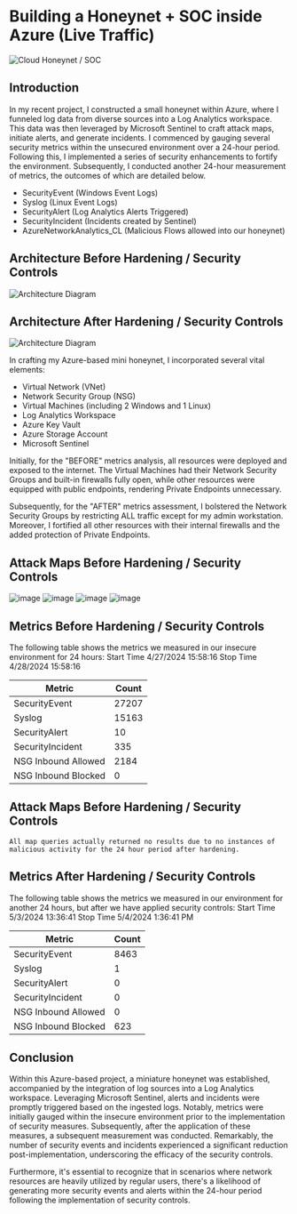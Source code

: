 # Building a Honeynet + SOC inside Azure (Live Traffic)
![Cloud Honeynet / SOC](https://i.imgur.com/ZWxe03e.jpg)

## Introduction

In my recent project, I constructed a small honeynet within Azure, where I funneled log data from diverse sources into a Log Analytics workspace. This data was then leveraged by Microsoft Sentinel to craft attack maps, initiate alerts, and generate incidents. I commenced by gauging several security metrics within the unsecured environment over a 24-hour period. Following this, I implemented a series of security enhancements to fortify the environment. Subsequently, I conducted another 24-hour measurement of metrics, the outcomes of which are detailed below.

- SecurityEvent (Windows Event Logs)
- Syslog (Linux Event Logs)
- SecurityAlert (Log Analytics Alerts Triggered)
- SecurityIncident (Incidents created by Sentinel)
- AzureNetworkAnalytics_CL (Malicious Flows allowed into our honeynet)

## Architecture Before Hardening / Security Controls
![Architecture Diagram](https://i.imgur.com/aBDwnKb.jpg)

## Architecture After Hardening / Security Controls
![Architecture Diagram](https://i.imgur.com/YQNa9Pp.jpg)

In crafting my Azure-based mini honeynet, I incorporated several vital elements:

- Virtual Network (VNet)
- Network Security Group (NSG)
- Virtual Machines (including 2 Windows and 1 Linux)
- Log Analytics Workspace
- Azure Key Vault
- Azure Storage Account
- Microsoft Sentinel

Initially, for the "BEFORE" metrics analysis, all resources were deployed and exposed to the internet. The Virtual Machines had their Network Security Groups and built-in firewalls fully open, while other resources were equipped with public endpoints, rendering Private Endpoints unnecessary.

Subsequently, for the "AFTER" metrics assessment, I bolstered the Network Security Groups by restricting ALL traffic except for my admin workstation. Moreover, I fortified all other resources with their internal firewalls and the added protection of Private Endpoints.
## Attack Maps Before Hardening / Security Controls

![image](https://github.com/silvanobaptista1/Azure-SOC/assets/169019817/4a8471ee-2535-4628-b736-fac766012ac5)
![image](https://github.com/silvanobaptista1/Azure-SOC/assets/169019817/579103da-6ca1-4c64-bf8d-3fa0ae85cb96)
![image](https://github.com/silvanobaptista1/Azure-SOC/assets/169019817/c2e65728-c84b-4ce6-b2d7-f0502283b538)
![image](https://github.com/silvanobaptista1/Azure-SOC/assets/169019817/66d90f6c-46ce-4d4c-9e30-b2c0848cb0e8)


## Metrics Before Hardening / Security Controls

The following table shows the metrics we measured in our insecure environment for 24 hours:
Start Time 4/27/2024 15:58:16 Stop Time  4/28/2024 15:58:16

| Metric                   | Count
| ------------------------ | -----
| SecurityEvent            | 27207
| Syslog                   | 15163
| SecurityAlert            | 10
| SecurityIncident         | 335
| NSG Inbound Allowed      | 2184
| NSG Inbound Blocked      | 0



## Attack Maps Before Hardening / Security Controls

```All map queries actually returned no results due to no instances of malicious activity for the 24 hour period after hardening.```

## Metrics After Hardening / Security Controls

The following table shows the metrics we measured in our environment for another 24 hours, but after we have applied security controls:
Start Time 5/3/2024 13:36:41
Stop Time	 5/4/2024 1:36:41 PM

| Metric                   | Count
| ------------------------ | -----
| SecurityEvent            | 8463
| Syslog                   | 1
| SecurityAlert            | 0
| SecurityIncident         | 0
| NSG Inbound Allowed      | 0
| NSG Inbound Blocked      | 623

## Conclusion

Within this Azure-based project, a miniature honeynet was established, accompanied by the integration of log sources into a Log Analytics workspace. Leveraging Microsoft Sentinel, alerts and incidents were promptly triggered based on the ingested logs. Notably, metrics were initially gauged within the insecure environment prior to the implementation of security measures. Subsequently, after the application of these measures, a subsequent measurement was conducted. Remarkably, the number of security events and incidents experienced a significant reduction post-implementation, underscoring the efficacy of the security controls.

Furthermore, it's essential to recognize that in scenarios where network resources are heavily utilized by regular users, there's a likelihood of generating more security events and alerts within the 24-hour period following the implementation of security controls.
